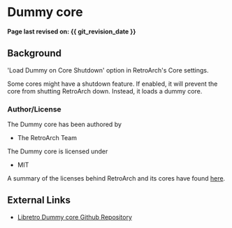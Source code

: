 # Dummy core

**Page last revised on: {{ git_revision_date }}**

## Background

'Load Dummy on Core Shutdown' option in RetroArch's Core settings.

Some cores might have a shutdown feature. If enabled, it will prevent the core from shutting RetroArch down. Instead, it loads a dummy core.

### Author/License

The Dummy core has been authored by

- The RetroArch Team

The Dummy core is licensed under

- MIT

A summary of the licenses behind RetroArch and its cores have found [here](https://docs.libretro.com/tech/licenses/).

## External Links

- [Libretro Dummy core Github Repository](https://github.com/libretro/RetroArch/tree/master/cores)